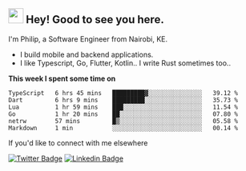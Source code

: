 <h2><img src="https://slackmojis.com/emojis/3643-cool-doge/download" width="30"/> Hey! Good to see you here.</h2>

<p>I'm Philip, a Software Engineer from Nairobi, KE. 

- I build mobile and backend applications.
- I like Typescript, Go, Flutter, Kotlin.. I write Rust sometimes too..</p>

**This week I spent some time on**
<!--START_SECTION:waka-->

```text
TypeScript   6 hrs 45 mins   █████████▓░░░░░░░░░░░░░░░   39.12 %
Dart         6 hrs 9 mins    █████████░░░░░░░░░░░░░░░░   35.73 %
Lua          1 hr 59 mins    ███░░░░░░░░░░░░░░░░░░░░░░   11.54 %
Go           1 hr 20 mins    ██░░░░░░░░░░░░░░░░░░░░░░░   07.80 %
netrw        57 mins         █▒░░░░░░░░░░░░░░░░░░░░░░░   05.58 %
Markdown     1 min           ░░░░░░░░░░░░░░░░░░░░░░░░░   00.14 %
```

<!--END_SECTION:waka-->

If you'd like to connect with me elsewhere

[![Twitter Badge](https://img.shields.io/badge/-Twitter-1ca0f1?style=flat-square&labelColor=1ca0f1&logo=twitter&logoColor=white&link=https://twitter.com/_diogorodrigues)](https://twitter.com/kimathiphil)  [![Linkedin Badge](https://img.shields.io/badge/-LinkedIn-blue?style=flat-square&logo=Linkedin&logoColor=white&link=https://www.linkedin.com/in/philip-kimathi-2604a9114/)](https://www.linkedin.com/in/philip-kimathi-2604a9114/)
